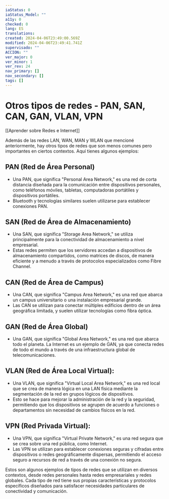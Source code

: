 ```yaml
---
iaStatus: 0
iaStatus_Model: ""
a11y: 0
checked: 0
lang: ES
translations: 
created: 2024-04-06T23:49:00.569Z
modified: 2024-04-06T23:49:41.741Z
supervisado: ""
ACCION: ""
ver_major: 0
ver_minor: 1
ver_rev: 24
nav_primary: []
nav_secondary: []
tags: []
---
```

# Otros tipos de redes - PAN, SAN, CAN, GAN, VLAN, VPN

[[Aprender sobre Redes e Internet]]

Además de las redes LAN, WAN, MAN y WLAN que mencioné anteriormente, hay otros tipos de redes que son menos comunes pero importantes en ciertos contextos. Aquí tienes algunos ejemplos:

## PAN (Red de Área Personal)
    
- Una PAN, que significa "Personal Area Network," es una red de corta distancia diseñada para la comunicación entre dispositivos personales, como teléfonos móviles, tabletas, computadoras portátiles y dispositivos portátiles.
- Bluetooth y tecnologías similares suelen utilizarse para establecer conexiones PAN.

##  SAN (Red de Área de Almacenamiento)
    
- Una SAN, que significa "Storage Area Network," se utiliza principalmente para la conectividad de almacenamiento a nivel empresarial.
- Estas redes permiten que los servidores accedan a dispositivos de almacenamiento compartidos, como matrices de discos, de manera eficiente y a menudo a través de protocolos especializados como Fibre Channel.

## CAN (Red de Área de Campus)
    
- Una CAN, que significa "Campus Area Network," es una red que abarca un campus universitario o una instalación empresarial grande.
- Las CAN se utilizan para conectar múltiples edificios dentro de un área geográfica limitada, y suelen utilizar tecnologías como fibra óptica.
 
## GAN (Red de Área Global)
    
- Una GAN, que significa "Global Area Network," es una red que abarca todo el planeta. La Internet es un ejemplo de GAN, ya que conecta redes de todo el mundo a través de una infraestructura global de telecomunicaciones.

##  **VLAN (Red de Área Local Virtual)**:
    
- Una VLAN, que significa "Virtual Local Area Network," es una red local que se crea de manera lógica en una LAN física mediante la segmentación de la red en grupos lógicos de dispositivos.
- Esto se hace para mejorar la administración de la red y la seguridad, permitiendo que los dispositivos se agrupen de acuerdo a funciones o departamentos sin necesidad de cambios físicos en la red.

##  **VPN (Red Privada Virtual)**:
    
- Una VPN, que significa "Virtual Private Network," es una red segura que se crea sobre una red pública, como Internet.
- Las VPN se utilizan para establecer conexiones seguras y cifradas entre dispositivos o redes geográficamente dispersas, permitiendo el acceso seguro a recursos de red a través de una conexión no segura.

Estos son algunos ejemplos de tipos de redes que se utilizan en diversos contextos, desde redes personales hasta redes empresariales y redes globales. Cada tipo de red tiene sus propias características y protocolos específicos diseñados para satisfacer necesidades particulares de conectividad y comunicación.